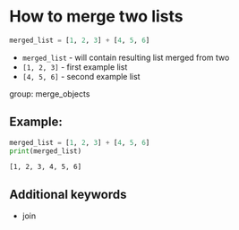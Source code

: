 # How to merge two lists

```python
merged_list = [1, 2, 3] + [4, 5, 6]
```

- `merged_list` - will contain resulting list merged from two
- `[1, 2, 3]` - first example list
- `[4, 5, 6]` - second example list

group: merge_objects

## Example: 
```python
merged_list = [1, 2, 3] + [4, 5, 6]
print(merged_list)
```
```
[1, 2, 3, 4, 5, 6]

```

## Additional keywords
- join
